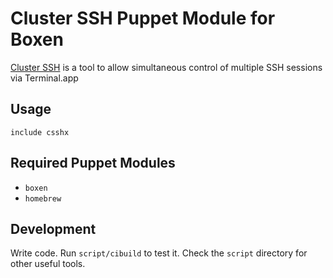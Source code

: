 # Cluster SSH Puppet Module for Boxen

[Cluster SSH](https://code.google.com/p/csshx/) is a tool to allow simultaneous control of multiple SSH sessions via Terminal.app

## Usage

```puppet
include csshx
```

## Required Puppet Modules

* `boxen`
* `homebrew`

## Development

Write code. Run `script/cibuild` to test it. Check the `script`
directory for other useful tools.
